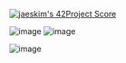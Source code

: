 [![jaeskim's 42Project Score](https://badge42.herokuapp.com/api/project/abouhlel/so_long)](https://github.com/JaeSeoKim/badge42)

![image](https://user-images.githubusercontent.com/81954460/139581593-d5c823ad-5de7-4d70-a8ca-2dc2cb03efc9.png)      ![image](https://user-images.githubusercontent.com/81954460/139581633-c58c26d6-c334-4ad0-ac53-bbc7859ed09b.png)

![image](https://user-images.githubusercontent.com/81954460/139581615-21204bc6-9cfc-4a75-9e1c-0e15c1559f1d.png)

